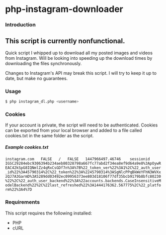 # php-instagram-downloader

### Introduction

## This script is currently nonfunctional.

Quick script I whipped up to download all my posted images and videos from Instagram.
Will be looking into speeding up the download times by downloading the files synchronously.

Changes to Instagram's API may break this script. I will try to keep it up to date, but make no guarantees. 

### Usage
```sh
$ php instagram_dl.php <username>
```

### Cookies
If your account is private, the script will need to be authenticated. Cookies can be exported from your local browser and added to a file called cookies.txt in the same folder as the script.

##### Example cookies.txt
``
instagram.com	FALSE	/	FALSE	1447966497.46746	sessionid	IGSC29284ebc9306394b234aeb80328798a667fc77abd2f34ea8ef9d64a9e8%3ApOywREAC42kSpG8IQNmlZz4qRxCsGDf7n%3A%7B%22_token_ver%22%3A1%2C%22_auth_user_id%22%3A45790314%2C%22_token%22%3A%2245790314%3ASgNlcPPqBkWeYFhN3WVXxzQJ7A3GarmD%3A5289dd03492ec09956373ee803d18106f77df35bcb9179b8bfc80230%22%2C%22_auth_user_backend%22%3A%22accounts.backends.CaseInsensitiveModelBackend%22%2C%22last_refreshed%22%3A1444176362.567775%2C%22_platform%22%3A4%7D
``

### Requirements
This script requires the following installed:
* PHP
* cURL
